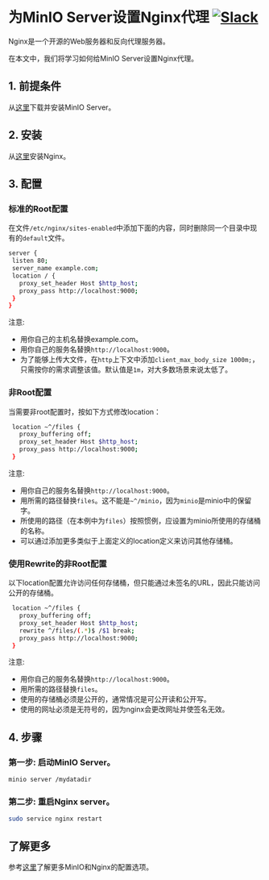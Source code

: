 # 为MinIO Server设置Nginx代理 [![Slack](https://slack.min.io/slack?type=svg)](https://slack.min.io)

Nginx是一个开源的Web服务器和反向代理服务器。  

在本文中，我们将学习如何给MinIO Server设置Nginx代理。

## 1. 前提条件

从[这里](https://docs.min.io/docs/minio-quickstart-guide)下载并安装MinIO Server。

## 2. 安装

从[这里](http://nginx.org/en/download.html)安装Nginx。

## 3. 配置

### 标准的Root配置
在文件``/etc/nginx/sites-enabled``中添加下面的内容，同时删除同一个目录中现有的``default``文件。

```sh
server {
 listen 80;
 server_name example.com;
 location / {
   proxy_set_header Host $http_host;
   proxy_pass http://localhost:9000;
 }
}
```

注意:

* 用你自己的主机名替换example.com。
* 用你自己的服务名替换``http://localhost:9000``。
* 为了能够上传大文件，在``http``上下文中添加``client_max_body_size 1000m;``，只需按你的需求调整该值。默认值是`1m`，对大多数场景来说太低了。

### 非Root配置
当需要非root配置时，按如下方式修改location：

```sh
 location ~^/files {
   proxy_buffering off;
   proxy_set_header Host $http_host;
   proxy_pass http://localhost:9000;
 }
```

注意:

* 用你自己的服务名替换`http://localhost:9000`。
* 用所需的路径替换`files`。这不能是`~^/minio`，因为`minio`是minio中的保留字。
* 所使用的路径（在本例中为`files`）按照惯例，应设置为minio所使用的存储桶的名称。
* 可以通过添加更多类似于上面定义的location定义来访问其他存储桶。

### 使用Rewrite的非Root配置
以下location配置允许访问任何存储桶，但只能通过未签名的URL，因此只能访问公开的存储桶。

```sh
 location ~^/files {
   proxy_buffering off;
   proxy_set_header Host $http_host;
   rewrite ^/files/(.*)$ /$1 break;
   proxy_pass http://localhost:9000;
 }
```

注意:

* 用你自己的服务名替换`http://localhost:9000`。
* 用所需的路径替换`files`。
* 使用的存储桶必须是公开的，通常情况是可公开读和公开写。
* 使用的网址必须是无符号的，因为nginx会更改网址并使签名无效。

## 4. 步骤

### 第一步: 启动MinIO Server。

```sh
minio server /mydatadir
```

### 第二步: 重启Nginx server。

```sh
sudo service nginx restart
```

## 了解更多

参考[这里](https://www.nginx.com/blog/enterprise-grade-cloud-storage-nginx-plus-minio/)了解更多MinIO和Nginx的配置选项。

